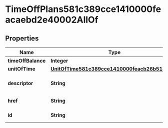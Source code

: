 

# TimeOffPlans581c389cce1410000feacaebd2e40002AllOf


## Properties

Name | Type | Description | Notes
------------ | ------------- | ------------- | -------------
**timeOffBalance** | **Integer** |  |  [optional]
**unitOfTime** | [**UnitOfTime581c389cce1410000feacb26b51c0003**](UnitOfTime581c389cce1410000feacb26b51c0003.md) |  |  [optional]
**descriptor** | **String** | A preview of the instance |  [optional]
**href** | **String** | A link to the instance |  [optional]
**id** | **String** | Id of the instance |  [optional]



